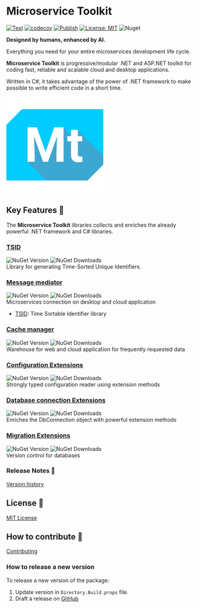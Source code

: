 # Microservice Toolkit

[![Test](https://github.com/MpStyle/microservicetoolkit/actions/workflows/test.yml/badge.svg)](https://github.com/MpStyle/microservicetoolkit/actions/workflows/test.yml)
[![codecov](https://codecov.io/gh/MpStyle/microservicetoolkit/graph/badge.svg?token=RIQ04SSL4N)](https://codecov.io/gh/MpStyle/microservicetoolkit)
[![Publish](https://github.com/MpStyle/microservicetoolkit/actions/workflows/publish.yml/badge.svg)](https://github.com/MpStyle/microservicetoolkit/actions/workflows/publish.yml)
[![License: MIT](https://img.shields.io/badge/License-MIT-yellow.svg)](https://opensource.org/licenses/MIT)
![Nuget](https://img.shields.io/nuget/v/microservice.toolkit.core)

__Designed by humans, enhanced by AI.__

Everything you need for your entire microservices development life cycle. 

__Microservice Toolkit__ is progressive/modular .NET and ASP.NET toolkit for coding fast, reliable and scalable cloud and desktop applications.

Written in C#, it takes advantage of the power of .NET framework to make possible to write efficient code in a short time. 

![Microservice Toolkit Logo](image/icon.png)

## Key Features :key:

The __Microservice Toolkit__ libraries collects and enriches the already powerful .NET framework and C# libraries. 

### [TSID](./microservice.toolkit.tsid/README.md)
![NuGet Version](https://img.shields.io/nuget/v/microservice.toolkit.tsid)
![NuGet Downloads](https://img.shields.io/nuget/dt/microservice.toolkit.tsid) \
Library for generating Time-Sorted Unique Identifiers.

### [Message mediator](./microservice.toolkit.messagemediator/README.md)
![NuGet Version](https://img.shields.io/nuget/v/microservice.toolkit.messagemediator)
![NuGet Downloads](https://img.shields.io/nuget/dt/microservice.toolkit.messagemediator) \
Microservices connection on desktop and cloud application

- [TSID](./microservice.toolkit.tsid/README.md): Time Sortable Identifier library
### [Cache manager](./microservice.toolkit.cachemanager/README.md)
![NuGet Version](https://img.shields.io/nuget/v/microservice.toolkit.cachemanager)
![NuGet Downloads](https://img.shields.io/nuget/dt/microservice.toolkit.cachemanager) \
Warehouse for web and cloud application for frequently requested data

### [Configuration Extensions](./microservice.toolkit.configuration.extensions/README.md)
![NuGet Version](https://img.shields.io/nuget/v/microservice.toolkit.configuration.extensions)
![NuGet Downloads](https://img.shields.io/nuget/dt/microservice.toolkit.configuration.extensions) \
Strongly typed configuration reader using extension methods

### [Database connection Extensions](./microservice.toolkit.connection.extensions/README.md)
![NuGet Version](https://img.shields.io/nuget/v/microservice.toolkit.connection.extensions)
![NuGet Downloads](https://img.shields.io/nuget/dt/microservice.toolkit.connection.extensions) \
Enriches the DbConnection object with powerful extension methods

### [Migration Extensions](./microservice.toolkit.migration.extensions/README.md)
![NuGet Version](https://img.shields.io/nuget/v/microservice.toolkit.migration.extensions)
![NuGet Downloads](https://img.shields.io/nuget/dt/microservice.toolkit.migration.extensions) \
Version control for databases

### Release Notes :page_with_curl:
[Version history](https://github.com/MpStyle/microservicetoolkit/releases)

## License :bookmark_tabs:

[MIT License](https://opensource.org/licenses/MIT)

## How to contribute :rocket:

[Contributing](CONTRIBUTING.md)

### How to release a new version

To release a new version of the package:
1. Update version in `Directory.Build.props` file.
2. Draft a release on [GitHub](https://github.com/MpStyle/microservicetoolkit/releases)